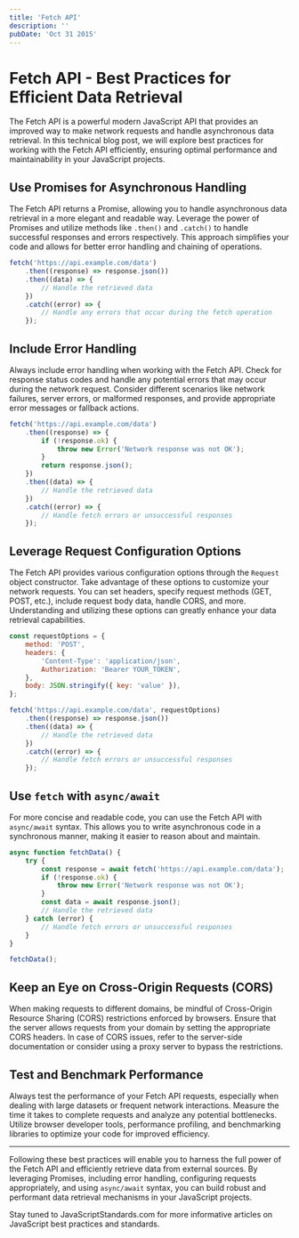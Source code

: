 ```yaml
---
title: 'Fetch API'
description: ''
pubDate: 'Oct 31 2015'
---
```


# Fetch API - Best Practices for Efficient Data Retrieval

The Fetch API is a powerful modern JavaScript API that provides an improved way to make network requests and handle asynchronous data retrieval. In this technical blog post, we will explore best practices for working with the Fetch API efficiently, ensuring optimal performance and maintainability in your JavaScript projects.

## Use Promises for Asynchronous Handling

The Fetch API returns a Promise, allowing you to handle asynchronous data retrieval in a more elegant and readable way. Leverage the power of Promises and utilize methods like `.then()` and `.catch()` to handle successful responses and errors respectively. This approach simplifies your code and allows for better error handling and chaining of operations.

```javascript
fetch('https://api.example.com/data')
    .then((response) => response.json())
    .then((data) => {
        // Handle the retrieved data
    })
    .catch((error) => {
        // Handle any errors that occur during the fetch operation
    });
```

## Include Error Handling

Always include error handling when working with the Fetch API. Check for response status codes and handle any potential errors that may occur during the network request. Consider different scenarios like network failures, server errors, or malformed responses, and provide appropriate error messages or fallback actions.

```javascript
fetch('https://api.example.com/data')
    .then((response) => {
        if (!response.ok) {
            throw new Error('Network response was not OK');
        }
        return response.json();
    })
    .then((data) => {
        // Handle the retrieved data
    })
    .catch((error) => {
        // Handle fetch errors or unsuccessful responses
    });
```

## Leverage Request Configuration Options

The Fetch API provides various configuration options through the `Request` object constructor. Take advantage of these options to customize your network requests. You can set headers, specify request methods (GET, POST, etc.), include request body data, handle CORS, and more. Understanding and utilizing these options can greatly enhance your data retrieval capabilities.

```javascript
const requestOptions = {
    method: 'POST',
    headers: {
        'Content-Type': 'application/json',
        Authorization: 'Bearer YOUR_TOKEN',
    },
    body: JSON.stringify({ key: 'value' }),
};

fetch('https://api.example.com/data', requestOptions)
    .then((response) => response.json())
    .then((data) => {
        // Handle the retrieved data
    })
    .catch((error) => {
        // Handle fetch errors or unsuccessful responses
    });
```

## Use `fetch` with `async/await`

For more concise and readable code, you can use the Fetch API with `async/await` syntax. This allows you to write asynchronous code in a synchronous manner, making it easier to reason about and maintain.

```javascript
async function fetchData() {
    try {
        const response = await fetch('https://api.example.com/data');
        if (!response.ok) {
            throw new Error('Network response was not OK');
        }
        const data = await response.json();
        // Handle the retrieved data
    } catch (error) {
        // Handle fetch errors or unsuccessful responses
    }
}

fetchData();
```

## Keep an Eye on Cross-Origin Requests (CORS)

When making requests to different domains, be mindful of Cross-Origin Resource Sharing (CORS) restrictions enforced by browsers. Ensure that the server allows requests from your domain by setting the appropriate CORS headers. In case of CORS issues, refer to the server-side documentation or consider using a proxy server to bypass the restrictions.

## Test and Benchmark Performance

Always test the performance of your Fetch API requests, especially when dealing with large datasets or frequent network interactions. Measure the time it takes to complete requests and analyze any potential bottlenecks. Utilize browser developer tools, performance profiling, and benchmarking libraries to optimize your code for improved efficiency.

---

Following these best practices will enable you to harness the full power of the Fetch API and efficiently retrieve data from external sources. By leveraging Promises, including error handling, configuring requests appropriately, and using `async/await` syntax, you can build robust and performant data retrieval mechanisms in your JavaScript projects.

Stay tuned to JavaScriptStandards.com for more informative articles on JavaScript best practices and standards.
